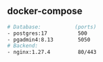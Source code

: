 ## docker-compose

```bash
# Database:           (ports)
- postgres:17          500
- pgadmin4:8.13        5050
# Backend:
- nginx:1.27.4         80/443
```